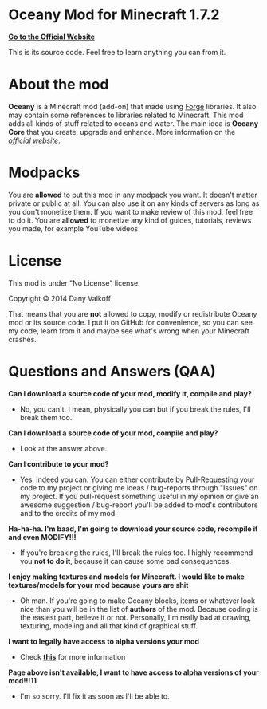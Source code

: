 Oceany Mod for Minecraft 1.7.2
======
[**Go to the Official Website**](http://mods.hoppix.ru)

This is its source code. Feel free to learn anything you can from it.

About the mod
======
**Oceany** is a Minecraft mod (add-on) that made using [Forge](http://files.minecraftforge.net/) libraries.
It also may contain some references to libraries related to Minecraft.
This mod adds all kinds of stuff related to oceans and water.
The main idea is **Oceany Core** that you create, upgrade and enhance.
More information on the [*official website*](http://mods.hoppix.ru).

Modpacks
======
You are **allowed** to put this mod in any modpack you want. It doesn't matter private or public at all.
You can also use it on any kinds of servers as long as you don't monetize them.
If you want to make review of this mod, feel free to do it. You are **allowed** to monetize any kind of
guides, tutorials, reviews you made, for example YouTube videos.

License
======
This mod is under "No License" license.

Copyright © 2014 Dany Valkoff

That means that you are **not** allowed to copy, modify or redistribute Oceany mod
or its source code. I put it on GitHub for convenience, so you can see my code,
learn from it and maybe see what's wrong when your Minecraft crashes.

Questions and Answers (QAA)
======
**Can I download a source code of your mod, modify it, compile and play?**
- No, you can't. I mean, physically you can but if you break the rules, I'll break them too.

**Can I download a source code of your mod, compile and play?**
- Look at the answer above.

**Can I contribute to your mod?**
- Yes, indeed you can. You can either contribute by Pull-Requesting your code to my project or
giving me ideas / bug-reports through "Issues" on my project. If you pull-request something
useful in my opinion or give an awesome suggestion / bug-report you'll be added to mod's
contributors and to the credits of my mod.

**Ha-ha-ha. I'm baad, I'm going to download your source code, recompile it and even MODIFY!!!**
- If you're breaking the rules, I'll break the rules too. I highly recommend you **not to do it**,
because it can cause some bad consequences.

**I enjoy making textures and models for Minecraft. I would like to make textures/models for your mod because yours are shit**
- Oh man. If you're going to make Oceany blocks, items or whatever look nice than you will be in the list
of **authors** of the mod. Because coding is the easiest part, believe it or not. Personally, I'm really
bad at drawing, texturing, modeling and all that kind of graphical stuff.

**I want to legally have access to alpha versions your mod**
- Check [**this**](http://mods.hoppix.ru/donate) for more information

**Page above isn't available, I want to have access to alpha versions of your mod!!!11**
- I'm so sorry. I'll fix it as soon as I'll be able to.